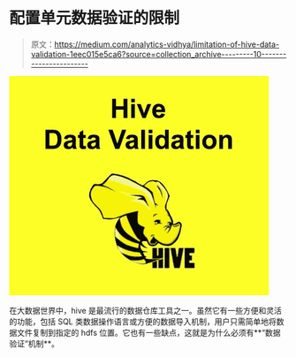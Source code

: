 # 配置单元数据验证的限制

> 原文：<https://medium.com/analytics-vidhya/limitation-of-hive-data-validation-1eec015e5ca6?source=collection_archive---------10----------------------->

![](img/b1d4b1b4c98bf450761da737796b7c24.png)

在大数据世界中，hive 是最流行的数据仓库工具之一。虽然它有一些方便和灵活的功能，包括 SQL 类数据操作语言或方便的数据导入机制，用户只需简单地将数据文件复制到指定的 hdfs 位置。它也有一些缺点，这就是为什么必须有**“数据验证”机制**。